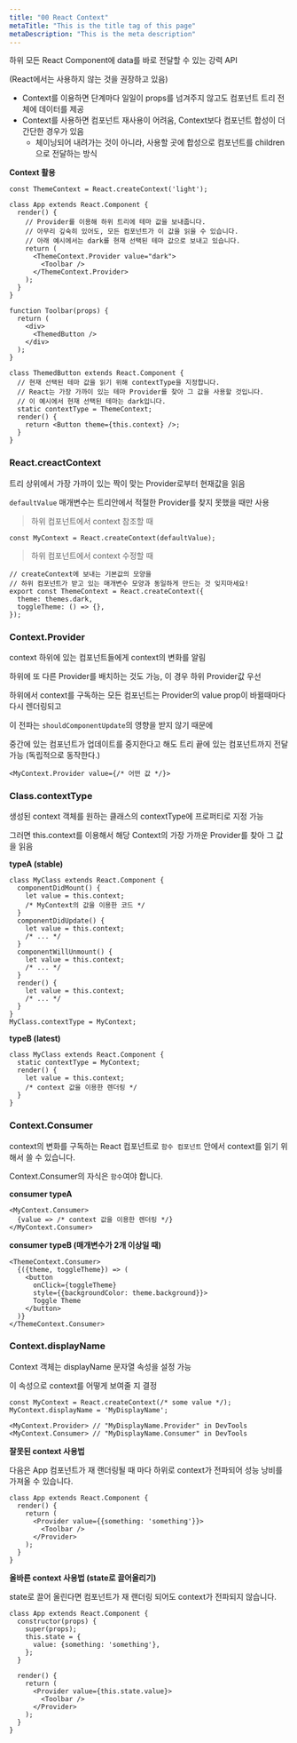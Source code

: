 ```yaml
---
title: "00 React Context"
metaTitle: "This is the title tag of this page"
metaDescription: "This is the meta description"
---
```






하위 모든 React Component에 data를 바로 전달할 수 있는 강력 API

(React에서는 사용하지 않는 것을 권장하고 있음)



- Context를 이용하면 단계마다 일일이 props를 넘겨주지 않고도 컴포넌트 트리 전체에 데이터를 제공
- Context를 사용하면 컴포넌트 재사용이 어려움, Context보다 컴포넌트 합성이 더 간단한 경우가 있음
  - 체이닝되어 내려가는 것이 아니라, 사용할 곳에 합성으로 컴포넌트를 children으로 전달하는 방식



**Context 활용**

```react
const ThemeContext = React.createContext('light');

class App extends React.Component {
  render() {
    // Provider를 이용해 하위 트리에 테마 값을 보내줍니다.
    // 아무리 깊숙히 있어도, 모든 컴포넌트가 이 값을 읽을 수 있습니다.
    // 아래 예시에서는 dark를 현재 선택된 테마 값으로 보내고 있습니다.
    return (
      <ThemeContext.Provider value="dark">
        <Toolbar />
      </ThemeContext.Provider>
    );
  }
}

function Toolbar(props) {
  return (
    <div>
      <ThemedButton />
    </div>
  );
}

class ThemedButton extends React.Component {
  // 현재 선택된 테마 값을 읽기 위해 contextType을 지정합니다.
  // React는 가장 가까이 있는 테마 Provider를 찾아 그 값을 사용할 것입니다.
  // 이 예시에서 현재 선택된 테마는 dark입니다.
  static contextType = ThemeContext;
  render() {
    return <Button theme={this.context} />;
  }
}
```

### React.creactContext

트리 상위에서 가장 가까이 있는 짝이 맞는 Provider로부터 현재값을 읽음

`defaultValue` 매개변수는 트리안에서 적절한 Provider를 찾지 못했을 때만 사용

> 하위 컴포넌트에서 context 참조할 때

```react
const MyContext = React.createContext(defaultValue);
```

> 하위 컴포넌트에서 context 수정할 때

```react
// createContext에 보내는 기본값의 모양을
// 하위 컴포넌트가 받고 있는 매개변수 모양과 동일하게 만드는 것 잊지마세요!
export const ThemeContext = React.createContext({
  theme: themes.dark,
  toggleTheme: () => {},
});
```

### Context.Provider

context 하위에 있는 컴포넌트들에게 context의 변화를 알림

하위에 또 다른 Provider를 배치하는 것도 가능, 이 경우 하위 Provider값 우선

하위에서 context를 구독하는 모든 컴포넌트는 Provider의 value prop이 바뀔때마다 다시 렌더링되고

이 전파는 `shouldComponentUpdate`의 영향을 받지 않기 때문에

중간에 있는 컴포넌트가 업데이트를 중지한다고 해도 트리 끝에 있는 컴포넌트까지 전달 가능 (독립적으로 동작한다.)

```react
<MyContext.Provider value={/* 어떤 값 */}>
```

### Class.contextType

생성된 context 객체를 원하는 클래스의 contextType에 프로퍼티로 지정 가능

그러면 this.context를 이용해서 해당 Context의 가장 가까운 Provider를 찾아 그 값을 읽음

**typeA (stable)**

```react
class MyClass extends React.Component {
  componentDidMount() {
    let value = this.context;
    /* MyContext의 값을 이용한 코드 */
  }
  componentDidUpdate() {
    let value = this.context;
    /* ... */
  }
  componentWillUnmount() {
    let value = this.context;
    /* ... */
  }
  render() {
    let value = this.context;
    /* ... */
  }
}
MyClass.contextType = MyContext;
```

**typeB (latest)**

```react
class MyClass extends React.Component {
  static contextType = MyContext;
  render() {
    let value = this.context;
    /* context 값을 이용한 렌더링 */
  }
}
```

### Context.Consumer

context의 변화를 구독하는 React 컴포넌트로 `함수 컴포넌트` 안에서 context를 읽기 위해서 쓸 수 있습니다.

Context.Consumer의 자식은 `함수`여야 합니다.

**consumer typeA**

```react
<MyContext.Consumer>
  {value => /* context 값을 이용한 렌더링 */}
</MyContext.Consumer>
```

**consumer typeB (매개변수가 2개 이상일 때)**

```react 
<ThemeContext.Consumer>
  {({theme, toggleTheme}) => (
    <button
      onClick={toggleTheme}
      style={{backgroundColor: theme.background}}>
      Toggle Theme
    </button>
  )}
</ThemeContext.Consumer>
```

### Context.displayName

Context 객체는 displayName 문자열 속성을 설정 가능

이 속성으로 context를 어떻게 보여줄 지 결정

```react
const MyContext = React.createContext(/* some value */);
MyContext.displayName = 'MyDisplayName';

<MyContext.Provider> // "MyDisplayName.Provider" in DevTools
<MyContext.Consumer> // "MyDisplayName.Consumer" in DevTools
```

**잘못된 context 사용법**

다음은 App 컴포넌트가 재 랜더링될 때 마다 하위로 context가 전파되어 성능 낭비를 가져올 수 있습니다.

```react 
class App extends React.Component {
  render() {
    return (
      <Provider value={{something: 'something'}}>
        <Toolbar />
      </Provider>
    );
  }
}
```

**올바른 context 사용법 (state로 끌어올리기)**

state로 끌어 올린다면 컴포넌트가 재 랜더링 되어도 context가 전파되지 않습니다.

```react
class App extends React.Component {
  constructor(props) {
    super(props);
    this.state = {
      value: {something: 'something'},
    };
  }

  render() {
    return (
      <Provider value={this.state.value}>
        <Toolbar />
      </Provider>
    );
  }
}
```